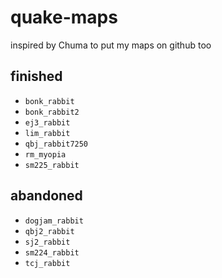 # quake-maps

inspired by Chuma to put my maps on github too

## finished

- `bonk_rabbit`
- `bonk_rabbit2`
- `ej3_rabbit`
- `lim_rabbit`
- `qbj_rabbit7250`
- `rm_myopia`
- `sm225_rabbit`

## abandoned

- `dogjam_rabbit`
- `qbj2_rabbit`
- `sj2_rabbit`
- `sm224_rabbit`
- `tcj_rabbit`
